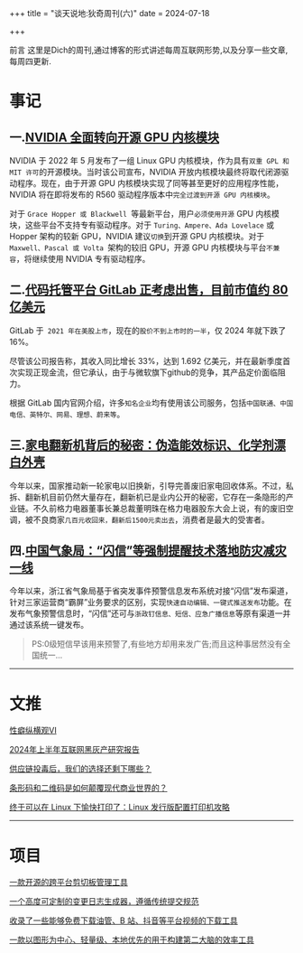 +++
title = "谈天说地:狄奇周刊(六)"
date = 2024-07-18


+++

前言 这里是Dich的周刊,通过博客的形式讲述每周互联网形势,以及分享一些文章,每周四更新.
<!-- more -->
# **事记**

## **一.[NVIDIA 全面转向开源 GPU 内核模块](https://t.me/xhqcankao/11996)**

NVIDIA 于 2022 年 5 月发布了一组 Linux GPU 内核模块，作为具有`双重 GPL 和 MIT 许可`的开源模块。当时该公司宣布，NVIDIA 开放内核模块最终将取代闭源驱动程序。现在，由于开源 GPU 内核模块实现了同等甚至更好的应用程序性能，NVIDIA 将在即将发布的 R560 驱动程序版本中`完全过渡到开源 GPU 内核模块`。

对于 `Grace Hopper 或 Blackwell `等最新平台，用户`必须使用开源` GPU 内核模块，这些平台不支持专有驱动程序。对于 `Turing、Ampere、Ada Lovelace` 或 Hopper 架构的较新 GPU，NVIDIA 建议`切换`到开源 GPU 内核模块。对于 `Maxwell、Pascal 或 Volta `架构的较旧 GPU，开源 GPU 内核模块与平台`不兼容`，将继续使用 NVIDIA 专有驱动程序。




## **二.[代码托管平台 GitLab 正考虑出售，目前市值约 80 亿美元](https://www.reuters.com/markets/deals/google-backed-software-developer-gitlab-explores-sale-sources-say-2024-07-17/)**

GitLab 于` 2021 年在美股上市`，现在的`股价不到上市时的一半`，仅 2024 年就下跌了 16%。

尽管该公司报告称，其收入同比增长 33%，达到 1.692 亿美元，并在最新季度首次实现正现金流，但它承认，由于与微软旗下github的竞争，其产品定价面临阻力。

根据 GitLab 国内官网介绍，许多`知名企业`均有使用该公司服务，包括`中国联通、中国电信、英特尔、网易、理想、蔚来等`。



## **三.[家电翻新机背后的秘密：伪造能效标识、化学剂漂白外壳](https://www.reuters.com/markets/deals/google-backed-software-developer-gitlab-explores-sale-sources-say-2024-07-17/)**

今年以来，国家推动新一轮家电以旧换新，引导完善废旧家电回收体系。不过，私拆、翻新机目前仍然大量存在，翻新机已是业内公开的秘密，它存在一条隐形的产业链。不久前格力电器董事长兼总裁董明珠在格力电器股东大会上说，有的废旧空调，被不良商家`几百元收回来，翻新后1500元卖出去`，消费者是最大的受害者。



## **四.[中国气象局：“闪信”等强制提醒技术落地防灾减灾一线 ](https://www.cma.gov.cn/2011xwzx/2011xqxxw/2011xqxyw/202407/t20240715_6417862.html)**

今年以来，浙江省气象局基于省突发事件预警信息发布系统对接“闪信”发布渠道，针对三家运营商“霸屏”业务要求的区别，实现`快速自动编辑、一键式推送发布`功能。在发布气象预警信息时，“闪信”还可与`浙政钉信息、短信、应急广播信息`等原有渠道一并通过该系统一键发布。

> PS:0级短信早该用来预警了,有些地方却用来发广告;而且这种事居然没有全国统一...
---
# **文推**

[性癖纵横观VI](https://onojyun.com/2024/07/15/%e6%80%a7%e7%99%96%e7%ba%b5%e6%a8%aa%e8%a7%82vi/)

[2024年上半年互联网黑灰产研究报告](https://mp.weixin.qq.com/s/PR5Y5JbAKjMdI25KmubwjQ)

[供应链投毒后，我们的选择还剩下哪些？](https://www.54yt.net/435.html)

[条形码和二维码是如何颠覆现代商业世界的？](https://telegra.ph/%E6%9D%A1%E5%BD%A2%E7%A0%81%E5%92%8C%E4%BA%8C%E7%BB%B4%E7%A0%81%E6%98%AF%E5%A6%82%E4%BD%95%E9%A2%A0%E8%A6%86%E7%8E%B0%E4%BB%A3%E5%95%86%E4%B8%9A%E4%B8%96%E7%95%8C%E7%9A%84%E4%BA%AE%E9%A9%AC%E6%A1%A5%E5%B0%8F%E7%BA%AA%E4%B8%A5%E9%80%89-07-17)


[终于可以在 Linux 下愉快打印了：Linux 发行版配置打印机攻略](https://sspai.com/post/90194)


---
# **项目**


[一款开源的跨平台剪切板管理工具](https://github.com/ayangweb/EcoPaste)

[一个高度可定制的变更日志生成器，遵循传统提交规范](https://github.com/orhun/git-cliff)


[收录了一些能够免费下载油管、B 站、抖音等平台视频的下载工具](https://github.com/DangJin/awesome-social-media-downloader)

[一款以图形为中心、轻量级、本地优先的用于构建第二大脑的效率工具](https://github.com/revezone/revezone)